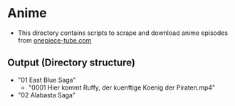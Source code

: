# Anime

-   This directory contains scripts to scrape and download anime episodes from [onepiece-tube.com](https://onepiece-tube.com/manga/kapitel-mangaliste)

## Output (Directory structure)

-   "01 East Blue Saga"
    -   "0001 Hier kommt Ruffy, der kuenftige Koenig der Piraten.mp4"
-   "02 Alabasta Saga"
